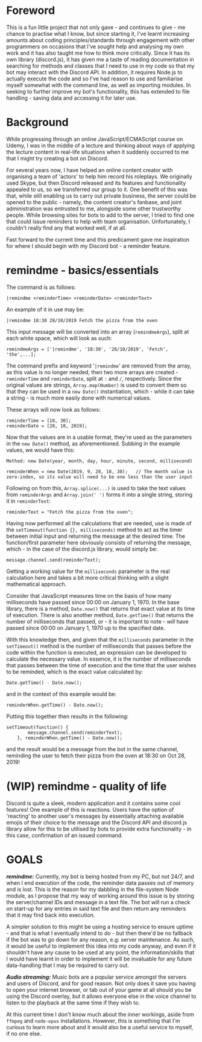 # Foreword
This is a fun little project that not only gave - and continues to give - me chance to practise what I know, but since starting it, I've learnt increasing amounts about coding principles/standards through engagement with other programmers on occasions that I've sought help and analysing my own work and it has also taught me how to think more critically. Since it has its own library (discord.js), it has given me a taste of reading documentation in searching for methods and classes that I need to use in my code so that my bot may interact with the Discord API. In addition, it requires Node.js to actually execute the code and so I've had reason to use and familiarise myself somewhat with the command line, as well as importing modules. In seeking to further improve my bot's functionality, this has extended to file handling - saving data and accessing it for later use.

# Background
While progressing through an online JavaScript/ECMAScript course on Udemy, I was in the middle of a lecture and thinking about ways of applying the lecture content in real-life situations when it suddenly occurred to me that I might try creating a bot on Discord.

For several years now, I have helped an online content creator with organising a team of 'actors' to help him record his roleplays. We originally used Skype, but then Discord released and its features and functionality appealed to us, so we transferred our group to it. One benefit of this was that, while still enabling us to carry out private business, the server could be opened to the public - namely, the content creator's fanbase, and joint administration was entrusted to me, alongside some other trustworthy people. While browsing sites for bots to add to the server, I tried to find one that could issue reminders to help with team organisation. Unfortunately, I couldn't really find any that worked well, if at all.

Fast forward to the current time and this predicament gave me inspiration for where I should begin with my Discord bot - a reminder feature.

# remindme - basics/essentials
The command is as follows:

    |remindme <reminderTime> <reminderDate> <reminderText>

An example of it in use may be:

    |remindme 18:30 28/10/2019 Fetch the pizza from the oven
    
This input message will be converted into an array (`remindmeArgs`), split at each white space, which will look as such:

    remindmeArgs = ['|remindme', '18:30', '28/10/2019', 'Fetch', 'the',...];
    
The command prefix and keyword '`|remindme`' are removed from the array, as this value is no longer needed, then two more arrays are created - `reminderTime` and `reminderDate`, split at `:` and `/`, respectively. Since the original values are strings, `Array.map(Number)` is used to convert them so that they can be used in a `new Date()` instantiation, which - while it can take a string - is much more easily done with numerical values.

These arrays will now look as follows:

    reminderTime = [18, 30];
    reminderDate = [28, 10, 2019];
    
Now that the values are in a usable format, they're used as the parameters in the `new Date()` method, as aforementioned. Subbing in the example values, we would have this:

    Method: new Date(year, month, day, hour, minute, second, millisecond)
    
    reminderWhen = new Date(2019, 9, 28, 18, 30);   // The month value is zero-index, so its value will need to be one less than the user input
    
Following on from this, `Array.splice(...)` is used to take the text values from `reminderArgs` and `Array.join(' ')` forms it into a single string, storing it in `reminderText`:

    reminderText = "Fetch the pizza from the oven";

Having now performed all the calculations that are needed, use is made of the `setTimeout(function {}, milliseconds)` method to act as the timer between initial input and returning the message at the desired time. The function/first parameter here obviously consists of returning the message, which - in the case of the discord.js library, would simply be:

    message.channel.send(reminderText);

Getting a working value for the `milliseconds` parameter is the real calculation here and takes a bit more critical thinking with a slight mathematical approach.

Consider that JavaScript measures time on the basis of how many milliseconds have passed since 00:00 on January 1, 1970. In the base library, there is a method, `Date.now()` that returns that exact value at its time of execution. There is also another method, `Date.getTime()` that returns the number of milliseconds that passed, or - it is important to note - *will* have passed since 00:00 on January 1, 1970 up to the specified date.

With this knowledge then, and given that the `milliseconds` parameter in the `setTimeout()` method is the number of milliseconds that passes before the code within the function is executed, an expression can be developed to calculate the necessary value. In essence, it is the number of milliseconds that passes between the time of execution and the time that the user wishes to be reminded, which is the exact value calculated by:

    Date.getTime() - Date.now();
    
and in the context of this example would be:

    reminderWhen.getTime() - Date.now();
    
Putting this together then results in the following:

    setTimeout(function() {
            message.channel.send(reminderText);
        }, reminderWhen.getTime() - Date.now();
        
and the result would be a message from the bot in the same channel, reminding the user to fetch their pizza from the oven at 18:30 on Oct 28, 2019!

# (WIP) remindme - quality of life
Discord is quite a sleek, modern application and it contains some cool features! One example of this is reactions. Users have the option of 'reacting' to another user's messages by essentially attaching available emojis of their choice to the message and the Discord API and discord.js library allow for this to be utilised by bots to provide extra functionality - in this case, confirmation of an issued command.

# GOALS
_**remindme:**_
Currently, my bot is being hosted from my PC, but not 24/7, and when I end execution of the code, the reminder data passes out of memory and is lost. This is the reason for my dabbling in the file-system Node module, as I propose that my way of working around this issue is by storing the server/channel IDs and message in a text file. The bot will run a check on start-up for any entries in said text file and then return any reminders that it may find back into execution.

A simpler solution to this might be using a hosting service to ensure uptime - and that is what I eventually intend to do - but then there'd be no fallback if the bot was to go down for any reason, e.g: server maintenance. As such, it would be useful to implement this idea into my code anyway, and even if it shouldn't have any cause to be used at any point, the information/skills that I would have learnt in order to implement it will be invaluable for any future data-handling that I may be required to carry out.

_**Audio streaming:**_
Music bots are a popular service amongst the servers and users of Discord, and for good reason. Not only does it save you having to open your internet browser, or tab out of your game at all should you be using the Discord overlay, but it allows everyone else in the voice channel to listen to the playback at the same time if they wish to.

At this current time I don't know much about the inner workings, aside from `ffmpeg` and `node-opus` installations. However, this is something that I'm curious to learn more about and it would also be a useful service to myself, if no one else.
